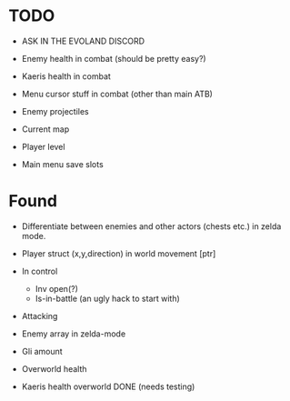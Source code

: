 # TODO

* ASK IN THE EVOLAND DISCORD

* Enemy health in combat (should be pretty easy?)
* Kaeris health in combat
* Menu cursor stuff in combat (other than main ATB)
* Enemy projectiles

* Current map
* Player level

* Main menu save slots

# Found

* Differentiate between enemies and other actors (chests etc.) in zelda mode.
* Player struct (x,y,direction) in world movement [ptr]
* In control
    - Inv open(?)
    - Is-in-battle (an ugly hack to start with)
* Attacking

* Enemy array in zelda-mode

* Gli amount
* Overworld health

* Kaeris health overworld DONE (needs testing)
